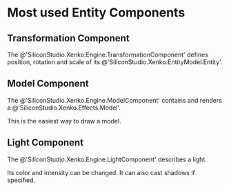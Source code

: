 # Most used Entity Components

## Transformation Component
The @'SiliconStudio.Xenko.Engine.TransformationComponent' defines position, rotation and scale of its @'SiliconStudio.Xenko.EntityModel.Entity'.

## Model Component

The @'SiliconStudio.Xenko.Engine.ModelComponent' contains and renders a @'SiliconStudio.Xenko.Effects.Model'.

This is the easiest way to draw a model.

## Light Component

The @'SiliconStudio.Xenko.Engine.LightComponent' describes a light.

Its color and intensity can be changed. It can also cast shadows if specified.

